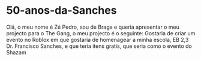 # 50-anos-da-Sanches
Olá, o meu nome é Zé Pedro, sou de Braga e queria apresentar o meu projecto para o The Gang, o meu projecto é o seguinte: Gostaria de criar um evento no Roblox em que gostaria de homenagear a minha escola, EB 2,3 Dr. Francisco Sanches, e que teria itens gratis, que seria como o evento do Shazam

